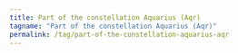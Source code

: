 ```yaml
---
title: Part of the constellation Aquarius (Aqr)
tagname: "Part of the constellation Aquarius (Aqr)"
permalink: /tag/part-of-the-constellation-aquarius-aqr
---
```

